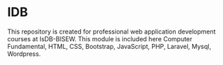 # IDB
<p>
This repository is created for professional web application development courses at IsDB-BISEW. This module is included here Computer Fundamental, HTML, CSS, Bootstrap, JavaScript, PHP, Laravel, Mysql, Wordpress.
</p>

